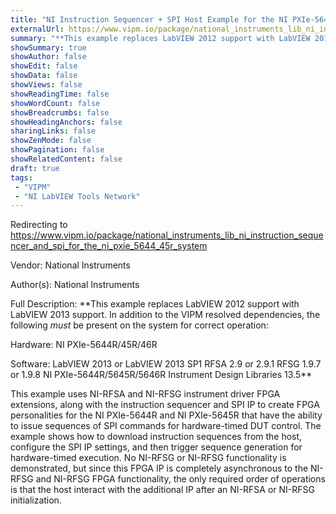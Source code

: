 ```yaml
---
title: "NI Instruction Sequencer + SPI Host Example for the NI PXIe-5644R/45R/46R (System)"
externalUrl: https://www.vipm.io/package/national_instruments_lib_ni_instruction_sequencer_and_spi_for_the_ni_pxie_5644_45r_system
summary: "**This example replaces LabVIEW 2012 support with LabVIEW 2013 support."
showSummary: true
showAuthor: false
showEdit: false
showData: false
showViews: false
showReadingTime: false
showWordCount: false
showBreadcrumbs: false
showHeadingAnchors: false
sharingLinks: false
showZenMode: false
showPagination: false
showRelatedContent: false
draft: true
tags:
 - "VIPM"
 - "NI LabVIEW Tools Network"
---
```


Redirecting to https://www.vipm.io/package/national_instruments_lib_ni_instruction_sequencer_and_spi_for_the_ni_pxie_5644_45r_system

Vendor: National Instruments

Author(s): National Instruments
 
Full Description:
**This example replaces LabVIEW 2012 support with LabVIEW 2013 support.  In addition to the VIPM resolved dependencies, the following *must* be present on the system for correct operation:

Hardware:
NI PXIe-5644R/45R/46R

Software:
LabVIEW 2013 or LabVIEW 2013 SP1
RFSA 2.9 or 2.9.1
RFSG 1.9.7 or 1.9.8
NI PXIe-5644R/5645R/5646R Instrument Design Libraries 13.5**

This example uses NI-RFSA and NI-RFSG instrument driver FPGA extensions, along with the instruction sequencer and SPI IP to create FPGA personalities for the NI PXIe-5644R and NI PXIe-5645R that have the ability to issue sequences of SPI commands for hardware-timed DUT control. The example shows how to download instruction sequences from the host, configure the SPI IP settings, and then trigger sequence generation for hardware-timed execution. No NI-RFSG or NI-RFSG functionality is demonstrated, but since this FPGA IP is completely asynchronous to the NI-RFSG and NI-RFSG FPGA functionality, the only required order of operations is that the host interact with the additional IP after an NI-RFSA or NI-RFSG initialization.